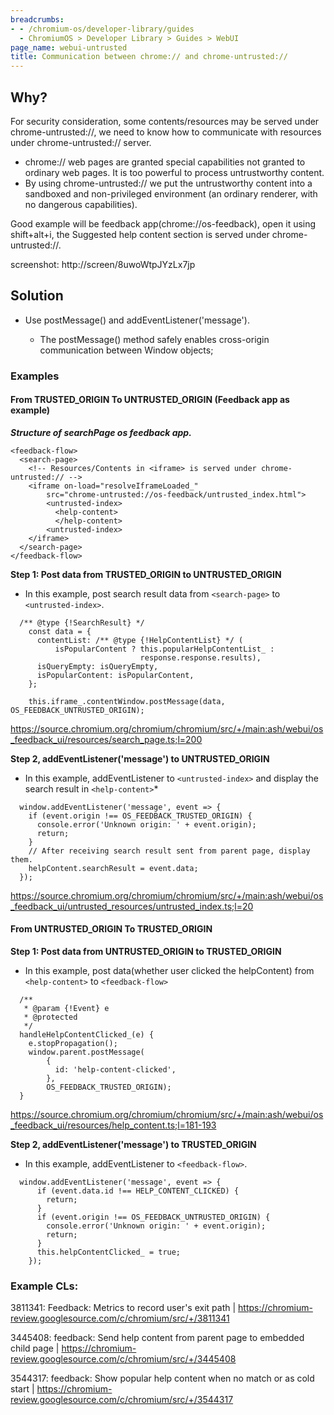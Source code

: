 ```yaml
---
breadcrumbs:
- - /chromium-os/developer-library/guides
  - ChromiumOS > Developer Library > Guides > WebUI
page_name: webui-untrusted
title: Communication between chrome:// and chrome-untrusted://
---
```


## Why?

For security consideration, some contents/resources may be served under
chrome-untrusted://, we need to know how to communicate with resources under
chrome-untrusted:// server.

*   chrome:// web pages are granted special capabilities not granted to ordinary
    web pages. It is too powerful to process untrustworthy content.
*   By using chrome-untrusted:// we put the untrustworthy content into a
    sandboxed and non-privileged environment (an ordinary renderer, with no
    dangerous capabilities).

Good example will be feedback app(chrome://os-feedback), open it using
shift+alt+i, the Suggested help content section is served under
chrome-untrusted://.

screenshot: http://screen/8uwoWtpJYzLx7jp

## Solution

-   Use postMessage() and addEventListener('message').

    -   The postMessage() method safely enables cross-origin communication
        between Window objects;

### Examples

#### From TRUSTED_ORIGIN To UNTRUSTED_ORIGIN (Feedback app as example)

***Structure of searchPage os feedback app.***

```
<feedback-flow>
  <search-page>
    <!-- Resources/Contents in <iframe> is served under chrome-untrusted:// -->
    <iframe on-load="resolveIframeLoaded_"
        src="chrome-untrusted://os-feedback/untrusted_index.html">
        <untrusted-index>
          <help-content>
          </help-content>
        <untrusted-index>
    </iframe>
  </search-page>
</feedback-flow>
```

**Step 1: Post data from TRUSTED_ORIGIN to UNTRUSTED_ORIGIN**

-   In this example, post search result data from `<search-page>` to
    `<untrusted-index>`.

```
  /** @type {!SearchResult} */
    const data = {
      contentList: /** @type {!HelpContentList} */ (
          isPopularContent ? this.popularHelpContentList_ :
                             response.response.results),
      isQueryEmpty: isQueryEmpty,
      isPopularContent: isPopularContent,
    };

    this.iframe_.contentWindow.postMessage(data, OS_FEEDBACK_UNTRUSTED_ORIGIN);
```

https://source.chromium.org/chromium/chromium/src/+/main:ash/webui/os_feedback_ui/resources/search_page.ts;l=200

**Step 2, addEventListener('message') to UNTRUSTED_ORIGIN**

-   In this example, addEventListener to `<untrusted-index>` and display the
    search result in `<help-content>`*

```
  window.addEventListener('message', event => {
    if (event.origin !== OS_FEEDBACK_TRUSTED_ORIGIN) {
      console.error('Unknown origin: ' + event.origin);
      return;
    }
    // After receiving search result sent from parent page, display them.
    helpContent.searchResult = event.data;
  });
```

https://source.chromium.org/chromium/chromium/src/+/main:ash/webui/os_feedback_ui/untrusted_resources/untrusted_index.ts;l=20

#### From UNTRUSTED_ORIGIN To TRUSTED_ORIGIN

**Step 1: Post data from UNTRUSTED_ORIGIN to TRUSTED_ORIGIN**

-   In this example, post data(whether user clicked the helpContent) from
    `<help-content>` to `<feedback-flow>`

```
  /**
   * @param {!Event} e
   * @protected
   */
  handleHelpContentClicked_(e) {
    e.stopPropagation();
    window.parent.postMessage(
        {
          id: 'help-content-clicked',
        },
        OS_FEEDBACK_TRUSTED_ORIGIN);
  }
```

https://source.chromium.org/chromium/chromium/src/+/main:ash/webui/os_feedback_ui/resources/help_content.ts;l=181-193

**Step 2, addEventListener('message') to TRUSTED_ORIGIN**

-   In this example, addEventListener to `<feedback-flow>`.

```
  window.addEventListener('message', event => {
      if (event.data.id !== HELP_CONTENT_CLICKED) {
        return;
      }
      if (event.origin !== OS_FEEDBACK_UNTRUSTED_ORIGIN) {
        console.error('Unknown origin: ' + event.origin);
        return;
      }
      this.helpContentClicked_ = true;
    });
```

### Example CLs:

3811341: Feedback: Metrics to record user's exit path |
https://chromium-review.googlesource.com/c/chromium/src/+/3811341

3445408: feedback: Send help content from parent page to embedded child page |
https://chromium-review.googlesource.com/c/chromium/src/+/3445408

3544317: feedback: Show popular help content when no match or as cold start |
https://chromium-review.googlesource.com/c/chromium/src/+/3544317
